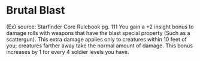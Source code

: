 # Brutal Blast 
(Ex)
source: Starfinder Core Rulebook pg. 111
You gain a +2 insight bonus to damage rolls with weapons that have the blast special property 
(Such as a scattergun). This extra damage applies only to creatures within 10 feet of you; creatures farther away take the normal amount of damage. This bonus increases by 1 for every 4 soldier levels you have.

